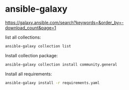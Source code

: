 # ansible-galaxy

https://galaxy.ansible.com/search?keywords=&order_by=-download_count&page=1

list all collections:
```bash
ansible-galaxy collection list
```

Install collection package:
```bash
ansible-galaxy collection install community.general
```

Install all requirements:
```bash
ansible-galaxy install -r requirements.yaml
```
